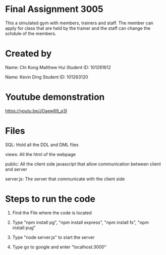 # Final Assignment 3005
This a simulated gym with members, trainers and staff. The member can apply for class that are held by the trainer and the staff can change the schdule of the members.

# Created by
Name: Chi Kong Matthew Hui
Student ID: 101261612

Name: Kevin Ding
Student ID: 101263120

# Youtube demonstration 
https://youtu.be/JOaew69_q3I

# Files
SQL: Hold all the DDL and DML files

views: All the html of the webpage

public: All the client side javascript that allow communication between client and server

server.js: The server that communicate with the client side

# Steps to run the code
1. Find the File where the code is located

2. Type "npm install pg", "npm install express", "npm install fs", "npm install pug"

3. Type "node server.js" to start the server

4. Type go to google and enter "localhost:3000"